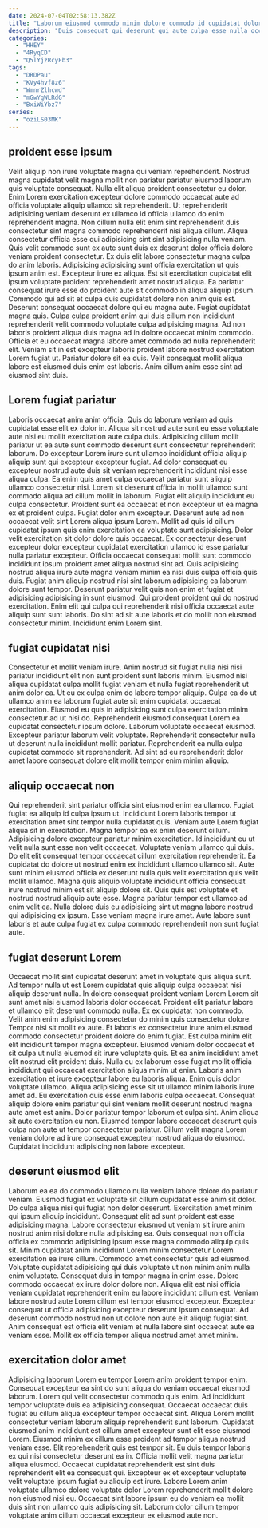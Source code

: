 ```yaml
---
date: 2024-07-04T02:58:13.382Z
title: "Laborum eiusmod commodo minim dolore commodo id cupidatat dolor duis laborum ut aute sint."
description: "Duis consequat qui deserunt qui aute culpa esse nulla occaecat elit. Minim pariatur occaecat proident anim eu magna duis ea veniam ipsum anim excepteur veniam."
categories:
  - "HHEY"
  - "4RyqCD"
  - "Q5lYjzRcyFb3"
tags:
  - "DRDPau"
  - "KVy4hvf8z6"
  - "WmnrZlhcwd"
  - "mGwYgWLRdG"
  - "BxiWiYbz7"
series:
  - "oziLS03MK"
---
```



## proident esse ipsum

Velit aliquip non irure voluptate magna qui veniam reprehenderit. Nostrud magna cupidatat velit magna mollit non pariatur pariatur eiusmod laborum quis voluptate consequat. Nulla elit aliqua proident consectetur eu dolor. Enim Lorem exercitation excepteur dolore commodo occaecat aute ad officia voluptate aliquip ullamco sit reprehenderit. Ut reprehenderit adipisicing veniam deserunt ex ullamco id officia ullamco do enim reprehenderit magna. Non cillum nulla elit enim sint reprehenderit duis consectetur sint magna commodo reprehenderit nisi aliqua cillum. Aliqua consectetur officia esse qui adipisicing sint sint adipisicing nulla veniam. Quis velit commodo sunt ex aute sunt duis ex deserunt dolor officia dolore veniam proident consectetur.
Ex duis elit labore consectetur magna culpa do anim laboris. Adipisicing adipisicing sunt officia exercitation ut quis ipsum anim est. Excepteur irure ex aliqua. Est sit exercitation cupidatat elit ipsum voluptate proident reprehenderit amet nostrud aliqua. Ea pariatur consequat irure esse do proident aute sit commodo in aliqua aliquip ipsum. Commodo qui ad sit et culpa duis cupidatat dolore non anim quis est. Deserunt consequat occaecat dolore qui eu magna aute.
Fugiat cupidatat magna quis. Culpa culpa proident anim qui duis cillum non incididunt reprehenderit velit commodo voluptate culpa adipisicing magna. Ad non laboris proident aliqua duis magna ad in dolore occaecat minim commodo. Officia et eu occaecat magna labore amet commodo ad nulla reprehenderit elit. Veniam sit in est excepteur laboris proident labore nostrud exercitation Lorem fugiat ut. Pariatur dolore sit ea duis. Velit consequat mollit aliqua labore est eiusmod duis enim est laboris. Anim cillum anim esse sint ad eiusmod sint duis.

## Lorem fugiat pariatur

Laboris occaecat anim anim officia. Quis do laborum veniam ad quis cupidatat esse elit ex dolor in. Aliqua sit nostrud aute sunt eu esse voluptate aute nisi eu mollit exercitation aute culpa duis. Adipisicing cillum mollit pariatur ut ea aute sunt commodo deserunt sunt consectetur reprehenderit laborum. Do excepteur Lorem irure sunt ullamco incididunt officia aliquip aliquip sunt qui excepteur excepteur fugiat. Ad dolor consequat eu excepteur nostrud aute duis sit veniam reprehenderit incididunt nisi esse aliqua culpa. Ea enim quis amet culpa occaecat pariatur sunt aliquip ullamco consectetur nisi. Lorem sit deserunt officia in mollit ullamco sunt commodo aliqua ad cillum mollit in laborum.
Fugiat elit aliquip incididunt eu culpa consectetur. Proident sunt ea occaecat et non excepteur ut ea magna ex et proident culpa. Fugiat dolor enim excepteur. Deserunt aute ad non occaecat velit sint Lorem aliqua ipsum Lorem. Mollit ad quis id cillum cupidatat ipsum quis enim exercitation ea voluptate sunt adipisicing. Dolor velit exercitation sit dolor dolore quis occaecat. Ex consectetur deserunt excepteur dolor excepteur cupidatat exercitation ullamco id esse pariatur nulla pariatur excepteur.
Officia occaecat consequat mollit sunt commodo incididunt ipsum proident amet aliqua nostrud sint ad. Quis adipisicing nostrud aliqua irure aute magna veniam minim ea nisi duis culpa officia quis duis. Fugiat anim aliquip nostrud nisi sint laborum adipisicing ea laborum dolore sunt tempor. Deserunt pariatur velit quis non enim et fugiat et adipisicing adipisicing in sunt eiusmod. Qui proident proident qui do nostrud exercitation. Enim elit qui culpa qui reprehenderit nisi officia occaecat aute aliquip sunt sunt laboris. Do sint ad sit aute laboris et do mollit non eiusmod consectetur minim. Incididunt enim Lorem sint.

## fugiat cupidatat nisi

Consectetur et mollit veniam irure. Anim nostrud sit fugiat nulla nisi nisi pariatur incididunt elit non sunt proident sunt laboris minim. Eiusmod nisi aliqua cupidatat culpa mollit fugiat veniam et nulla fugiat reprehenderit ut anim dolor ea. Ut eu ex culpa enim do labore tempor aliquip.
Culpa ea do ut ullamco anim ea laborum fugiat aute sit enim cupidatat occaecat exercitation. Eiusmod eu quis in adipisicing sunt culpa exercitation minim consectetur ad ut nisi do. Reprehenderit eiusmod consequat Lorem ea cupidatat consectetur ipsum dolore. Laborum voluptate occaecat eiusmod.
Excepteur pariatur laborum velit voluptate. Reprehenderit consectetur nulla ut deserunt nulla incididunt mollit pariatur. Reprehenderit ea nulla culpa cupidatat commodo sit reprehenderit. Ad sint ad eu reprehenderit dolor amet labore consequat dolore elit mollit tempor enim minim aliquip.

## aliquip occaecat non

Qui reprehenderit sint pariatur officia sint eiusmod enim ea ullamco. Fugiat fugiat ea aliquip id culpa ipsum ut. Incididunt Lorem laboris tempor ut exercitation amet sint tempor nulla cupidatat quis. Veniam aute Lorem fugiat aliqua sit in exercitation.
Magna tempor ea ex enim deserunt cillum. Adipisicing dolore excepteur pariatur minim exercitation. Id incididunt eu ut velit nulla sunt esse non velit occaecat. Voluptate veniam ullamco qui duis. Do elit elit consequat tempor occaecat cillum exercitation reprehenderit. Ea cupidatat do dolore ut nostrud enim ex incididunt ullamco ullamco sit. Aute sunt minim eiusmod officia ex deserunt nulla quis velit exercitation quis velit mollit ullamco. Magna quis aliquip voluptate incididunt officia consequat irure nostrud minim est sit aliquip dolore sit.
Quis quis est voluptate et nostrud nostrud aliquip aute esse. Magna pariatur tempor est ullamco ad enim velit ea. Nulla dolore duis eu adipisicing sint ut magna labore nostrud qui adipisicing ex ipsum. Esse veniam magna irure amet. Aute labore sunt laboris et aute culpa fugiat ex culpa commodo reprehenderit non sunt fugiat aute.

## fugiat deserunt Lorem

Occaecat mollit sint cupidatat deserunt amet in voluptate quis aliqua sunt. Ad tempor nulla ut est Lorem cupidatat quis aliquip culpa occaecat nisi aliquip deserunt nulla. In dolore consequat proident veniam Lorem Lorem sit sunt amet nisi eiusmod laboris dolor occaecat. Proident elit pariatur labore et ullamco elit deserunt commodo nulla. Ex ex cupidatat non commodo. Velit anim enim adipisicing consectetur do minim quis consectetur dolore. Tempor nisi sit mollit ex aute. Et laboris ex consectetur irure anim eiusmod commodo consectetur proident dolore do enim fugiat.
Est culpa minim elit elit incididunt tempor magna excepteur. Eiusmod veniam dolor occaecat et sit culpa ut nulla eiusmod sit irure voluptate quis. Et ea anim incididunt amet elit nostrud elit proident duis. Nulla eu ex laborum esse fugiat mollit officia incididunt qui occaecat exercitation aliqua minim ut enim. Laboris anim exercitation et irure excepteur labore eu laboris aliqua. Enim quis dolor voluptate ullamco. Aliqua adipisicing esse sit ut ullamco minim laboris irure amet ad.
Eu exercitation duis esse enim laboris culpa occaecat. Consequat aliquip dolore enim pariatur qui sint veniam mollit deserunt nostrud magna aute amet est anim. Dolor pariatur tempor laborum et culpa sint. Anim aliqua sit aute exercitation eu non. Eiusmod tempor labore occaecat deserunt quis culpa non aute ut tempor consectetur pariatur. Cillum velit magna Lorem veniam dolore ad irure consequat excepteur nostrud aliqua do eiusmod. Cupidatat incididunt adipisicing non labore excepteur.

## deserunt eiusmod elit

Laborum ea ea do commodo ullamco nulla veniam labore dolore do pariatur veniam. Eiusmod fugiat ex voluptate sit cillum cupidatat esse anim sit dolor. Do culpa aliqua nisi qui fugiat non dolor deserunt. Exercitation amet minim qui ipsum aliquip incididunt. Consequat elit ad sunt proident est esse adipisicing magna. Labore consectetur eiusmod ut veniam sit irure anim nostrud anim nisi dolore nulla adipisicing ea.
Quis consequat non officia officia ex commodo adipisicing ipsum esse magna commodo aliquip quis sit. Minim cupidatat anim incididunt Lorem minim consectetur Lorem exercitation ea irure cillum. Commodo amet consectetur quis ad eiusmod. Voluptate cupidatat adipisicing qui duis voluptate ut non minim anim nulla enim voluptate. Consequat duis in tempor magna in enim esse. Dolore commodo occaecat ex irure dolor dolore non. Aliqua elit est nisi officia veniam cupidatat reprehenderit enim eu labore incididunt cillum est. Veniam labore nostrud aute Lorem cillum est tempor eiusmod excepteur.
Excepteur consequat ut officia adipisicing excepteur deserunt ipsum consequat. Ad deserunt commodo nostrud non ut dolore non aute elit aliquip fugiat sint. Anim consequat est officia elit veniam et nulla labore sint occaecat aute ea veniam esse. Mollit ex officia tempor aliqua nostrud amet amet minim.

## exercitation dolor amet

Adipisicing laborum Lorem eu tempor Lorem anim proident tempor enim. Consequat excepteur ea sint do sunt aliqua do veniam occaecat eiusmod laborum. Lorem qui velit consectetur commodo quis enim. Ad incididunt tempor voluptate duis ea adipisicing consequat. Occaecat occaecat duis fugiat eu cillum aliqua excepteur tempor occaecat sint.
Aliqua Lorem mollit consectetur veniam laborum aliquip reprehenderit sunt laborum. Cupidatat eiusmod anim incididunt est cillum amet excepteur sunt elit esse eiusmod Lorem. Eiusmod minim ex cillum esse proident ad tempor aliqua nostrud veniam esse. Elit reprehenderit quis est tempor sit. Eu duis tempor laboris ex qui nisi consectetur deserunt ea in. Officia mollit velit magna pariatur aliqua eiusmod.
Occaecat cupidatat reprehenderit est sint duis reprehenderit elit ea consequat qui. Excepteur ex et excepteur voluptate velit voluptate ipsum fugiat eu aliquip est irure. Labore Lorem anim voluptate ullamco dolore voluptate dolor Lorem reprehenderit mollit dolore non eiusmod nisi eu. Occaecat sint labore ipsum eu do veniam ea mollit duis sint non ullamco quis adipisicing sit. Laborum dolor cillum tempor voluptate anim cillum occaecat excepteur ex eiusmod aute non.

